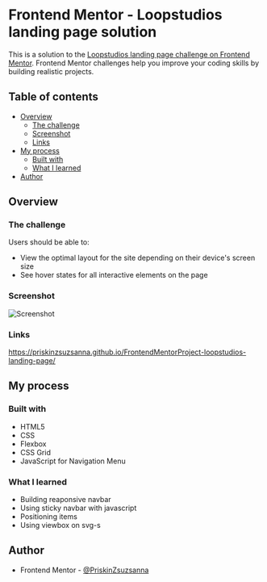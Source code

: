 # Frontend Mentor - Loopstudios landing page solution

This is a solution to the [Loopstudios landing page challenge on Frontend Mentor](https://www.frontendmentor.io/challenges/loopstudios-landing-page-N88J5Onjw). Frontend Mentor challenges help you improve your coding skills by building realistic projects. 

## Table of contents

- [Overview](#overview)
  - [The challenge](#the-challenge)
  - [Screenshot](#screenshot)
  - [Links](#links)
- [My process](#my-process)
  - [Built with](#built-with)
  - [What I learned](#what-i-learned)
- [Author](#author)

## Overview

### The challenge

Users should be able to:

- View the optimal layout for the site depending on their device's screen size
- See hover states for all interactive elements on the page

### Screenshot
![Screenshot](https://user-images.githubusercontent.com/121173949/212694776-386ac627-edf9-4c3f-8b57-2875eae7e92f.png)


### Links
https://priskinzsuzsanna.github.io/FrontendMentorProject-loopstudios-landing-page/


## My process

### Built with

- HTML5
- CSS
- Flexbox
- CSS Grid
- JavaScript for Navigation Menu

### What I learned
 - Building reaponsive navbar
 - Using sticky navbar with javascript
 - Positioning items
 - Using viewbox on svg-s

## Author

- Frontend Mentor - [@PriskinZsuzsanna](https://www.frontendmentor.io/profile/PriskinZsuzsanna)

